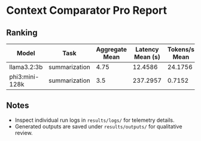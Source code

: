 # Context Comparator Pro Report

## Ranking

| Model | Task | Aggregate Mean | Latency Mean (s) | Tokens/s Mean |
|-------|------|----------------|------------------|---------------|
| llama3.2:3b | summarization | 4.75 | 12.4586 | 24.1756 |
| phi3:mini-128k | summarization | 3.5 | 237.2957 | 0.7152 |

## Notes

- Inspect individual run logs in `results/logs/` for telemetry details.
- Generated outputs are saved under `results/outputs/` for qualitative review.